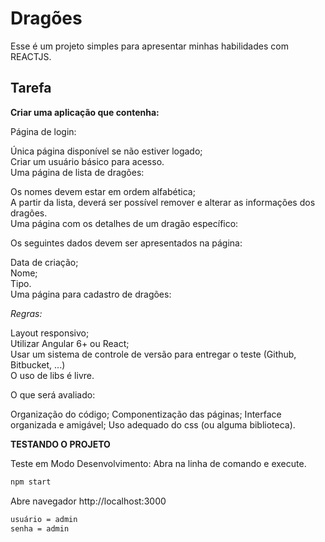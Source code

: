 # Dragões

Esse é um projeto simples para apresentar minhas habilidades com REACTJS.

## Tarefa

__Criar uma aplicação que contenha​:__

Página de login:

Única página disponível se não estiver logado;  
Criar um usuário básico para acesso.  
Uma página de lista de dragões:  

Os nomes devem estar em ordem alfabética;  
A partir da lista, deverá ser possível remover e alterar as informações dos dragões.  
Uma página com os detalhes de um dragão específico:  

Os seguintes dados devem ser apresentados na página:  

Data de criação;  
Nome;  
Tipo.  
Uma página para cadastro de dragões:  

_Regras:_

Layout responsivo;  
Utilizar Angular 6+ ou React;  
Usar um sistema de controle de versão para entregar o teste (Github, Bitbucket, ...)  
O uso de libs é livre.  

O que será avaliado:

Organização do código;
Componentização das páginas;
Interface organizada e amigável;
Uso adequado do css (ou alguma biblioteca).

__TESTANDO O PROJETO__

Teste em Modo Desenvolvimento: Abra na linha de comando e execute.  

```bash
npm start
```

Abre navegador http://localhost:3000

```bash
usuário = admin  
senha = admin
```
